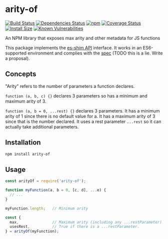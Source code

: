 # arity-of

[![Build Status](https://travis-ci.com/mikesamuel/arity-of.svg?branch=master)](https://travis-ci.com/mikesamuel/arity-of)
[![Dependencies Status](https://david-dm.org/mikesamuel/arity-of/status.svg)](https://david-dm.org/mikesamuel/arity-of)
[![npm](https://img.shields.io/npm/v/arity-of.svg)](https://www.npmjs.com/package/arity-of)
[![Coverage Status](https://coveralls.io/repos/github/mikesamuel/arity-of/badge.svg?branch=master)](https://coveralls.io/github/mikesamuel/arity-of?branch=master)
[![Install Size](https://packagephobia.now.sh/badge?p=arity-of)](https://packagephobia.now.sh/result?p=arity-of)
[![Known Vulnerabilities](https://snyk.io/test/github/mikesamuel/arity-of/badge.svg?targetFile=package.json)](https://snyk.io/test/github/mikesamuel/arity-of?targetFile=package.json)

An NPM library that exposes max arity and other metadata for JS functions

This package implements the [es-shim API](https://github.com/es-shims/api) interface. It works in an ES6-supported environment and complies with the [spec](http://www.ecma-international.org/ecma-262/9.0/) (TODO this is a lie.  Write a proposal).

## Concepts

"Arity" refers to the number of parameters a function declares.

`function (a, b, c) {}` declares 3 parameters so has a minimum and maximum arity of 3.

`function (a, b = 0, ...rest) {}` declares 3 parameters.  It has a minimum arity of 1 since
there is no default value for a.  It has a maximum arity of 3 since that is the number declared.
It uses a rest parameter `...rest` so it can actually take additional parameters.

## Installation

```sh
npm install arity-of
```

## Usage

```js
const arityOf = require('arity-of');

function myFunction(a, b = 0, [c, d], ...e) {
  // ...
}

myFunction.length;   // Minimum arity

const {
  max,               // Maximum arity (including any ...restParameter)
  usesRest,          // True if there is a ...restParameter.
} = arityOf(myFunction);
```
